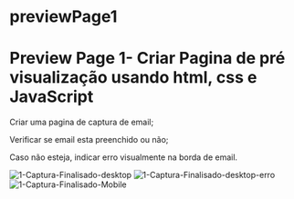 # previewPage1
<h1>Preview Page 1- Criar Pagina de pré visualização usando html, css e JavaScript </h1>
<p>Criar uma pagina de captura de email;</p>
<p>Verificar se email esta preenchido ou não;</p>
<p>Caso não esteja, indicar erro visualmente na borda de email.</p>

![1-Captura-Finalisado-desktop](https://user-images.githubusercontent.com/87935531/147238471-b7244509-2b89-4461-861e-93aa2c9ac856.PNG)
![1-Captura-Finalisado-desktop-erro](https://user-images.githubusercontent.com/87935531/147238476-7ac357b8-1dda-469f-8840-a7af1fed0f10.PNG)
![1-Captura-Finalisado-Mobile](https://user-images.githubusercontent.com/87935531/147238478-5be81702-4e2c-4a90-bda7-1b666ad925ac.PNG)
 
